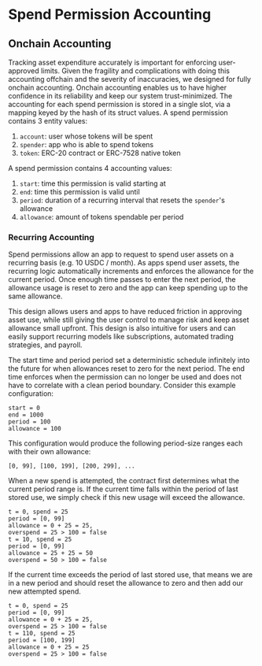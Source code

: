 # Spend Permission Accounting

## Onchain Accounting

Tracking asset expenditure accurately is important for enforcing user-approved limits. Given the fragility and complications with doing this accounting offchain and the severity of inaccuracies, we designed for fully onchain accounting. Onchain accounting enables us to have higher confidence in its reliability and keep our system trust-minimized.
The accounting for each spend permission is stored in a single slot, via a mapping keyed by the hash of its struct values.
A spend permission contains 3 entity values:

1. `account`: user whose tokens will be spent
1. `spender`: app who is able to spend tokens
1. `token`: ERC-20 contract or ERC-7528 native token

A spend permission contains 4 accounting values:

1. `start`: time this permission is valid starting at
1. `end`: time this permission is valid until
1. `period`: duration of a recurring interval that resets the `spender`'s allowance
1. `allowance`: amount of tokens spendable per period

### Recurring Accounting

Spend permissions allow an app to request to spend user assets on a recurring basis (e.g. 10 USDC / month). As apps spend user assets, the recurring logic automatically increments and enforces the allowance for the current period. Once enough time passes to enter the next period, the allowance usage is reset to zero and the app can keep spending up to the same allowance.

This design allows users and apps to have reduced friction in approving asset use, while still giving the user control to manage risk and keep asset allowance small upfront. This design is also intuitive for users and can easily support recurring models like subscriptions, automated trading strategies, and payroll.

The start time and period period set a deterministic schedule infinitely into the future for when allowances reset to zero for the next period. The end time enforces when the permission can no longer be used and does not have to correlate with a clean period boundary.
Consider this example configuration:

```
start = 0
end = 1000
period = 100
allowance = 100
```

This configuration would produce the following period-size ranges each with their own allowance:

```
[0, 99], [100, 199], [200, 299], ...
```

When a new spend is attempted, the contract first determines what the current period range is. If the current time falls within the period of last stored use, we simply check if this new usage will exceed the allowance.

```
t = 0, spend = 25
period = [0, 99]
allowance = 0 + 25 = 25,
overspend = 25 > 100 = false
t = 10, spend = 25
period = [0, 99]
allowance = 25 + 25 = 50
overspend = 50 > 100 = false
```

If the current time exceeds the period of last stored use, that means we are in a new period and should reset the allowance to zero and then add our new attempted spend.

```
t = 0, spend = 25
period = [0, 99]
allowance = 0 + 25 = 25,
overspend = 25 > 100 = false
t = 110, spend = 25
period = [100, 199]
allowance = 0 + 25 = 25
overspend = 25 > 100 = false
```
